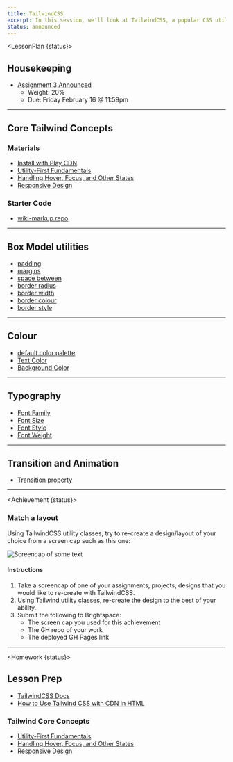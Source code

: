 ```yaml
---
title: TailwindCSS
excerpt: In this session, we'll look at TailwindCSS, a popular CSS utility library.
status: announced
---
```


<script>
	import Homework from "$lib/components/Homework.svelte";
	import LessonPlan from "$lib/components/LessonPlan.svelte";
	import Achievement from "$lib/components/Achievement.svelte";
</script>

<LessonPlan {status}>

<h2>Housekeeping</h2>

- [Assignment 3 Announced](/courses/cpnt-201/assessments/assignment-3)
	- Weight: 20%
	- Due: Friday February 16 @ 11:59pm

---

<h2>Core Tailwind Concepts</h2>

### Materials
- [Install with Play CDN](https://tailwindcss.com/docs/installation/play-cdn)
- [Utility-First Fundamentals](https://tailwindcss.com/docs/utility-first)
- [Handling Hover, Focus, and Other States](https://tailwindcss.com/docs/hover-focus-and-other-states)
- [Responsive Design](https://tailwindcss.com/docs/responsive-design)

### Starter Code
- [wiki-markup repo](https://github.com/acidtone/wiki-markup)

---

<h2>Box Model utilities</h2>

- [padding](https://tailwindcss.com/docs/padding)
- [margins](https://tailwindcss.com/docs/margin)
- [space between](https://tailwindcss.com/docs/space)
- [border radius](https://tailwindcss.com/docs/border-radius)
- [border width](https://tailwindcss.com/docs/border-width)
- [border colour](https://tailwindcss.com/docs/border-color)
- [border style](https://tailwindcss.com/docs/border-style)

---

<h2>Colour</h2>

- [default color palette](https://tailwindcss.com/docs/customizing-colors)
- [Text Color](https://tailwindcss.com/docs/text-color)
- [Background Color](https://tailwindcss.com/docs/background-color)

---

<h2>Typography</h2>

- [Font Family](https://tailwindcss.com/docs/font-family)
- [Font Size](https://tailwindcss.com/docs/font-size)
- [Font Style](https://tailwindcss.com/docs/font-style)
- [Font Weight](https://tailwindcss.com/docs/font-weight)

---

<h2>Transition and Animation</h2>

- [Transition property](https://tailwindcss.com/docs/transition-property)

</LessonPlan>

---

<Achievement {status}>

### Match a layout
Using TailwindCSS utility classes, try to re-create a design/layout of your choice from a screen cap such as this one:

![Screencap of some text](/images/lessons/201-ach-6.png)

#### Instructions
1. Take a screencap of one of your assignments, projects, designs that you would like to re-create with TailwindCSS.
2. Using Tailwind utility classes, re-create the design to the best of your ability.
3. Submit the following to Brightspace:
	- The screen cap you used for this achievement
	- The GH repo of your work
	- The deployed GH Pages link

</Achievement>

---

<Homework {status}>

<h2>Lesson Prep</h2>

- [TailwindCSS Docs](https://tailwindcss.com/docs/installation)
- [How to Use Tailwind CSS with CDN in HTML](https://kopi.dev/tailwind-css-with-cdn-html/)

### Tailwind Core Concepts
- [Utility-First Fundamentals](https://tailwindcss.com/docs/utility-first)
- [Handling Hover, Focus, and Other States](https://tailwindcss.com/docs/hover-focus-and-other-states)
- [Responsive Design](https://tailwindcss.com/docs/responsive-design)

</Homework>